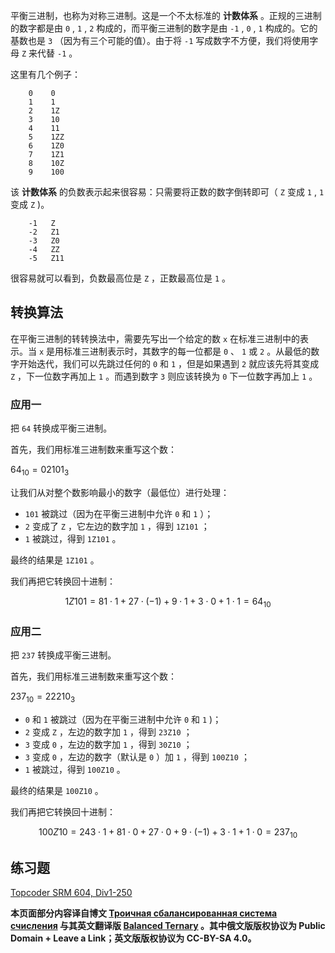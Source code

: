 平衡三进制，也称为对称三进制。这是一个不太标准的 **计数体系** 。正规的三进制的数字都是由 `0` , `1` , `2` 构成的，而平衡三进制的数字是由 `-1` , `0` , `1` 构成的。它的基数也是 `3` （因为有三个可能的值）。由于将 `-1` 写成数字不方便，我们将使用字母 `Z` 来代替 `-1` 。

这里有几个例子：

```text
    0    0
    1    1
    2    1Z
    3    10
    4    11
    5    1ZZ
    6    1Z0
    7    1Z1
    8    10Z
    9    100
```

该 **计数体系** 的负数表示起来很容易：只需要将正数的数字倒转即可（ `Z` 变成 `1` , `1` 变成 `Z` )。

```text
    -1   Z
    -2   Z1
    -3   Z0
    -4   ZZ
    -5   Z11
```

很容易就可以看到，负数最高位是 `Z` ，正数最高位是 `1` 。

## 转换算法

在平衡三进制的转转换法中，需要先写出一个给定的数 `x` 在标准三进制中的表示。当 `x` 是用标准三进制表示时，其数字的每一位都是 `0` 、 `1` 或 `2` 。从最低的数字开始迭代，我们可以先跳过任何的 `0` 和 `1` ，但是如果遇到 `2` 就应该先将其变成 `Z` ，下一位数字再加上 `1` 。而遇到数字 `3` 则应该转换为 `0` 下一位数字再加上 `1` 。

### 应用一

把 `64` 转换成平衡三进制。

首先，我们用标准三进制数来重写这个数：

 $64_{10} = 02101_3$ 

让我们从对整个数影响最小的数字（最低位）进行处理：

-  `101` 被跳过（因为在平衡三进制中允许 `0` 和 `1` ）；
-  `2` 变成了 `Z` ，它左边的数字加 `1` ，得到 `1Z101` ；
-  `1` 被跳过，得到 `1Z101` 。

最终的结果是 `1Z101` 。

我们再把它转换回十进制：

$$
1Z101 = 81 \cdot 1 + 27 \cdot (-1) + 9 \cdot 1 + 3 \cdot 0 + 1 \cdot 1 = 64_{10}
$$

### 应用二

把 `237` 转换成平衡三进制。

首先，我们用标准三进制数来重写这个数：

 $237_{10} = 22210_3$ 

-  `0` 和 `1` 被跳过（因为在平衡三进制中允许 `0` 和 `1` )；
-  `2` 变成 `Z` ，左边的数字加 `1` ，得到 `23Z10` ；
-  `3` 变成 `0` ，左边的数字加 `1` ，得到 `30Z10` ；
-  `3` 变成 `0` ，左边的数字（默认是 `0` ）加 `1` ，得到 `100Z10` ；
-  `1` 被跳过，得到 `100Z10` 。

最终的结果是 `100Z10` 。

我们再把它转换回十进制：

$$
100Z10 = 243 \cdot 1 + 81 \cdot 0 + 27 \cdot 0 + 9 \cdot (-1) + 3 \cdot 1 + 1 \cdot 0 = 237_{10}
$$

## 练习题

 [Topcoder SRM 604, Div1-250](https://community.topcoder.com/stat?c=problem_statement&pm=12917&rd=15837) 

 **本页面部分内容译自博文 [Троичная сбалансированная система счисления](http://e-maxx.ru/algo/balanced_ternary) 与其英文翻译版 [Balanced Ternary](https://cp-algorithms.com/algebra/balanced-ternary.html) 。其中俄文版版权协议为 Public Domain + Leave a Link；英文版版权协议为 CC-BY-SA 4.0。** 
